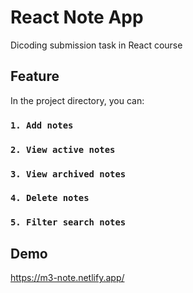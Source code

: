 # React Note App

Dicoding submission task in React course

## Feature

In the project directory, you can:

### `1. Add notes`
### `2. View active notes`
### `3. View archived notes`
### `4. Delete notes`
### `5. Filter search notes`

## Demo

https://m3-note.netlify.app/

